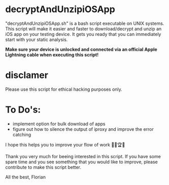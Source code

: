 # decryptAndUnzipiOSApp  

"decryptAndUnzipiOSApp.sh" is a bash script executable on UNIX systems. 
This script will make it easier and faster to download/decrypt and unzip an iOS app on your testing device. It gets you ready that you can immediately start with your static analysis.

**Make sure your device is unlocked and connected via an official Apple Lightning cable when executing this script!**

# disclamer

Please use this script for ethical hacking purposes only.

# To Do's:

* implement option for bulk download of apps
* figure out how to silence the output of iproxy and improve the error catching

I hope this helps you to improve your flow of work 🎉📱🏆🎊

Thank you very much for beeing interested in this script. If you have some spare time and you see something that you would like to improve, please contribute to make this script better.

All the best,
Florian
